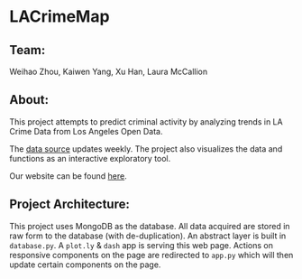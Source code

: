 # LACrimeMap
## Team:
Weihao Zhou, Kaiwen Yang, Xu Han, Laura McCallion
## About:
This project attempts to predict criminal activity by analyzing
trends in LA Crime Data from Los Angeles Open Data.       

The [data source](https://data.lacity.org/A-Safe-City/Arrest-Data-from-2010-to-Present/yru6-6re4) updates weekly.
The project also visualizes the data and functions as an interactive exploratory
tool. 
                           
Our website can be found [here](http://35.245.178.4:1050).
## Project Architecture:
This project uses MongoDB as the database. All data acquired are stored in raw form to the 
database (with de-duplication). An abstract layer is built in `database.py`.
A `plot.ly` & `dash` app is serving this web page. Actions on responsive components on the page 
are redirected to `app.py` which will then update certain components on the page. 